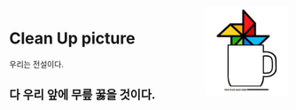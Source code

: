 <img src="./app/src/main/res/drawable/cuplogo11.jpg" align="right" width="150px">
<h1> Clean Up picture </h1>

우리는 전설이다.

## 다 우리 앞에 무릎 꿇을 것이다.
